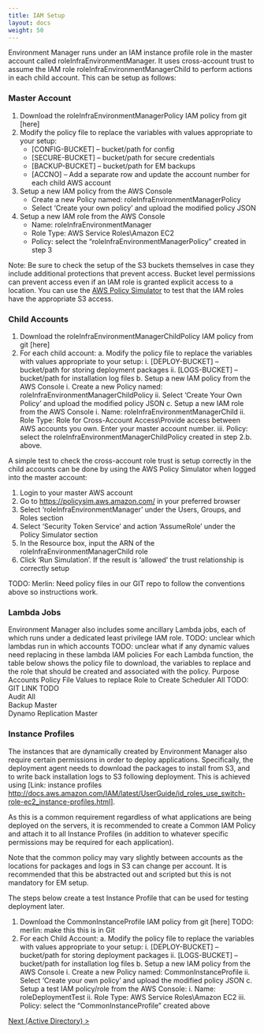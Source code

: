 ```yaml
---
title: IAM Setup
layout: docs
weight: 50
---
```


Environment Manager runs under an IAM instance profile role in the master account called roleInfraEnvironmentManager. It uses cross-account trust to assume the IAM role roleInfraEnvironmentManagerChild to perform actions in each child account.
This can be setup as follows:

### Master Account

1.	Download the roleInfraEnvironmentManagerPolicy IAM policy from git [here]
2.	Modify the policy file to replace the variables with values appropriate to your setup:
    - [CONFIG-BUCKET] – bucket/path for config 
    - [SECURE-BUCKET] – bucket/path for secure credentials
    - [BACKUP-BUCKET] – bucket/path for EM backups
    - [ACCNO] – Add a separate row and update the account number for each child AWS account
3.	Setup a new IAM policy from the AWS Console
    - Create a new Policy named: roleInfraEnvironmentManagerPolicy
    - Select ‘Create your own policy’ and upload the modified policy JSON
4.	Setup a new IAM role from the AWS Console
    - Name: roleInfraEnvironmentManager
    - Role Type: AWS Service Roles\Amazon EC2
    - Policy: select the “roleInfraEnvironmentManagerPolicy” created in step 3

Note: Be sure to check the setup of the S3 buckets themselves in case they include additional protections that prevent access. Bucket level permissions can prevent access even if an IAM role is granted explicit access to a location. 
You can use the [AWS Policy Simulator](https://policysim.aws.amazon.com/) to test that the IAM roles have the appropriate S3 access.

### Child Accounts

1.	Download the roleInfraEnvironmentManagerChildPolicy IAM policy from git [here]
2.	For each child account:
    a.	Modify the policy file to replace the variables with values appropriate to your setup:
        i.	[DEPLOY-BUCKET] – bucket/path for storing deployment packages
        ii.	[LOGS-BUCKET] – bucket/path for installation log files
    b.	Setup a new IAM policy from the AWS Console
        i.	Create a new Policy named: roleInfraEnvironmentManagerChildPolicy
        ii.	Select ‘Create Your Own Policy’ and upload the modified policy JSON
    c.	Setup a new IAM role from the AWS Console
        i.	Name: roleInfraEnvironmentManagerChild
        ii.	Role Type: Role for Cross-Account Access\Provide access between AWS accounts you own.  Enter your master account number.
        iii.	Policy: select the roleInfraEnvironmentManagerChildPolicy created in step 2.b. above.

A simple test to check the cross-account role trust is setup correctly in the child accounts can be done by using the AWS Policy Simulator when logged into the master account:

1.	Login to your master AWS account
2.	Go to https://policysim.aws.amazon.com/ in your preferred browser
3.	Select ‘roleInfraEnvironmentManager’ under the Users, Groups, and Roles section
4.	Select ‘Security Token Service’ and action ‘AssumeRole’ under the Policy Simulator section
5.	In the Resource box, input the ARN of the roleInfraEnvironmentManagerChild role
6.	Click ‘Run Simulation’.  If the result is ‘allowed’ the trust relationship is correctly setup

TODO: Merlin: Need policy files in our GIT repo to follow the conventions above so instructions work.

### Lambda Jobs

Environment Manager also includes some ancillary Lambda jobs, each of which runs under a dedicated least privilege IAM role.
TODO: unclear which lambdas run in which accounts
TODO: unclear what if any dynamic values need replacing in these lambda IAM policies
For each Lambda function, the table below shows the policy file to download, the variables to replace and the role that should be created and associated with the policy.
Purpose	Accounts	Policy File	Values to replace	Role to Create
Scheduler	All 	TODO: GIT LINK	TODO	
Audit	All			
Backup	Master			
Dynamo Replication	Master			

### Instance Profiles

The instances that are dynamically created by Environment Manager also require certain permissions in order to deploy applications. Specifically, the deployment agent needs to download the packages to install from S3, and to write back installation logs to S3 following deployment. This is achieved using [Link: instance profiles http://docs.aws.amazon.com/IAM/latest/UserGuide/id_roles_use_switch-role-ec2_instance-profiles.html].

As this is a common requirement regardless of what applications are being deployed on the servers, it is recommended to create a Common IAM Policy and attach it to all Instance Profiles (in addition to whatever specific permissions may be required for each application).

Note that the common policy may vary slightly between accounts as the locations for packages and logs in S3 can change per account. It is recommended that this be abstracted out and scripted but this is not mandatory for EM setup.

The steps below create a test Instance Profile that can be used for testing deployment later.

1.	Download the CommonInstanceProfile IAM policy from git [here] TODO: merlin: make this this is in Git
2.	For each Child Account:
    a.	Modify the policy file to replace the variables with values appropriate to your setup:
        i.	[DEPLOY-BUCKET] – bucket/path for storing deployment packages
        ii.	[LOGS-BUCKET] – bucket/path for installation log files
    b.	Setup a new IAM policy from the AWS Console
        i.	Create a new Policy named: CommonInstanceProfile
        ii.	Select ‘Create your own policy’ and upload the modified policy JSON
    c.	Setup a test IAM policy/role from the AWS Console:
        i.	Name: roleDeploymentTest
        ii.	Role Type: AWS Service Roles\Amazon EC2
        iii.	Policy: select the “CommonInstanceProfile” created above

[Next (Active Directory) >](/environment-manager/docs/setup/active-directory)
